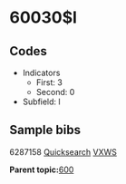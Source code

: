 # 60030$l

## Codes

-   Indicators
    -   First: 3
    -   Second: 0
-   Subfield: l

## Sample bibs

6287158 [Quicksearch](https://search.library.yale.edu/catalog/6287158) [VXWS](http://prodorbis.library.yale.edu:7014/vxws/GetHoldingsService?bibId=6287158)

**Parent topic:**[600](../../tags/600/600.md)

